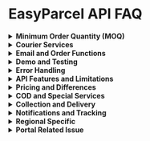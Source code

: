 # EasyParcel API FAQ

<details>
<summary><strong>Minimum Order Quantity (MOQ)</strong></summary>

### Q: What is MOQ (Minimum Order Quantity) pick up by courier services?
You may submit single parcel order first, but untill you have 3 order or parcel orders, the relative courier service will proceed go and pick up the parcels.

If you wishes to filter up the courier services that is having MOQ, you may to filter by searching the key words of "Pick Up with min" as some of the MOQ of courier services are different. Hence, the suggestion is only filter with the key words of "Pick Up with min".

</details>

<details>
<summary><strong>Courier Services</strong></summary>

### Q: How can I fix the certain couriers?

**May refer to all of the courier from list below:**

Individual API documentation > Rate Checking > "service_id" result.

**Reference link:** https://developers.easyparcel.com/#nav_Individual_EPRateCheckingBulk

The sorting or filtering the list to user's platform is allowable. However, EasyParcel is not providing the technique currently.

If to call for courier partners' estimated delivery days, may refer to the result from:
Individual API documentation > Rate Checking > "delivery" result

### Q: May I get the list of couriers supported by easyparcel?

**Current courier list with id (22th Aug 2025):**

- EP-CR0AX - Aramex International Logistics Pte Ltd
- EP-CR0AS - SF Express (Singapore) Pte Ltd.
- EP-CR0AK - United Parcel Service Singapore Pte Ltd
- EP-CR0AC - XDel Singapore Pte Ltd
- EP-CR0A3 - Airpak Express Pte Ltd
- EP-CR0AO - Park N Parcel Pte Ltd
- EP-CR0AV - Ninja Logistics Pte.Ltd
- EP-CR0A8 - Janio Technologies Pte Ltd
- EP-CR0DA - J&T Express Singapore Pte Ltd
- EP-CR0DD - Singapore Post Limited
- EP-CR0DF - TracX Logis Pte. Ltd
- EP-CR0DG - Pickupp Pte Ltd
- EP-CR0DY - TNT Express Worldwide (S) Pte Ltd
- EP-CR0DB - Federal Express (Singapore) Pte. Ltd
- EP-CR0DJ - Teleport Everywhere Pte Ltd
- EP-CR0DZ - MXHL Pte Ltd
- EP-CR0D2 - City-Link Express & Logistics (S) Pte Ltd
- EP-CR0IF - SPX Express Private Limited


### Q: Why FedEx and UPS will not return on External API?

 UPS and Fedex will be not available in all integration system including Woocommerce plugin, shopify app, easystore and API. While For Shopify and woocommerce import is still available.
  Our engineering team are not planning to implement both courier in our integration system anytime soon, as due to some technical issue, the implementation will cause our api to have slow respond time.

</details>

<details>
<summary><strong>Email and Order Functions</strong></summary>

### Q: Able to advise on this, as customer asks if he can input the receiver's email for API Call for the function EPSubmitOrderBulk?

- The EPSubmitOrderBulk function does not include the email sending feature and the email only sends to the sender after done the EPPayOrderBulk function.
- If the sender wants to send email to the receiver after done EPPayOrderBulk function, the sender can go to EasyParcel -> Marketing tools -> Custom Branding -> Tracking Email to setup the email content.
- Once EPPayOrderBulk is done, we will send the email to the receiver according to email that setup by the sender.

</details>

<details>
<summary><strong>Demo and Testing</strong></summary>

### Q: Demo environment respond time

This was due to our server spec being low, that's why it will take longer respond time.

</details>

<details>
<summary><strong>Error Handling</strong></summary>

### Q: Submit order API get error: Invalid Zipcode...

- Check if postcode is valid
- Postcode should not have dash

### Q: Why does EPOrderStatusBulk API call still return 'Order does not exist' after the order is successfully submitted in DEMO environment?

This issue should only happen in DEMO environment because the order submitted is not inserted into the database.

**Note:** Even in LIVE environment, if the order status checking API is called right after the order is submitted, you may also get the 'Order does not exist' message due to the delay. In this case, you may try again to get the order status later, maybe after 5 minutes.

### Q: If the AWB is null in response to pay order API call

**In live environment:** Please call the pay order API again on the same order_number. This usually happens due to our API failing to retrieve the AWB from courier during the payment. Calling pay order API on the same order won't charge twice.


### Q: Why shows courier service not availble in this location during submit order

**Reason 1:** This might be due to us updating our service id at that time.

**Reason 2:** Please check if the rate checking and submit order using same enviroment. Our demo and live environment will stored data differently that's why when user calls it will show invalid.

### Q: Why shows this order number not exist

**Reason :** Please check if the submit order and pay order using same enviroment. Our demo and live environment will stored data differently that's why unable to retrieve the order.


### Q: Rate checking takes long time

It may be due to our server experiencing high load at that time that's why it will slow down the response time.

</details>

<details>
<summary><strong>API Features and Limitations</strong></summary>

### Q: Can I filter the courier companies to be returned from the API response by passing parameter "exclude_fields"?

No. Currently, our API does not provide the feature of filtering courier company to be returned.

### Q: How many items can a customer fulfill in 1 single bulk request?

Up to 300 per bulk request.

### Q: Is it possible to use two types of API together (Individual and marketplace)?

It is possible to use two types of API key together.

</details>

<details>
<summary><strong>Pricing and Differences</strong></summary>

### Q: Why is there a difference in price between portal and API?

The price customer gets during quoting is not the final price yet. They may proceed with booking and checkout, then they will be able to see the shipment tax and add-on service charges if applied. The prices between EasyParcel portal and API are the same.


**Full explanation:**
It is due to not all our partners being fully integrated with our system, which updates from time to time. Therefore, we provide standard higher prices, including add-on charges, during quotations to our partners to avoid undercharges. Thus, there will be a 0.20 price difference as a result, the quotations may be higher than the actual payment prices.


</details>

<details>
<summary><strong>COD and Special Services</strong></summary>

### Q: Cannot get COD - "cod_service_available": "false"

Their width, length and height are too small, like 0.1cm x 0.1cm x 0.1cm. Ask them to put at least 1 x 1 x 1 and make sure they know what weight dispute is.

</details>

<details>
<summary><strong>Collection and Delivery</strong></summary>

### Q: Do Hong Kong postcode required in API call
 No
### Q: Will Order submitted to EasyParcel will be expired if the coll_date is passed by the order not paid yet?
 Yes


### Q: The maximum collect_date can be specified in External API is only 14 days from the date calling the API

This is maximum. Some couriers only support the coll_date to be specified 7 days from the day calling the API.

### Q: API Response msg: "Kindly change the chosen pickup date or choose another courier service"

This may be due to the "coll_date" submitted being invalid. Please submit the coll_date as the present date or no more than 2 weeks in advance for scheduling.

</details>

<details>
<summary><strong>Notifications and Tracking</strong></summary>

### Q: Email, SMS, WhatsApp tracking. When will the buyer start to get the notification?

When the courier confirms that the parcel is with them, it will start to notify the customer through webhook until the parcel is received by the buyer.

</details>

<details>
<summary><strong>Regional Specific</strong></summary>


### Q: Does Singapore have shipping tax?

Please note that Singapore does not impose shipping tax, even for international shipments. However, Malaysia does apply shipping tax, commonly referred to as SST (Sales and Services Tax).

</details>

<details>
<summary><strong>Portal Related Issue</strong></summary>

### Q: Why the failed order submitted from API will auto add to cart on portal?

It's not an auto add to your cart, but the portal will alert you that you have unpaid order and will move your unpaid order back to your cart.

If you ignore the alert (where you didn't click the button "Bring Me to My Cart", or click the alert box from the top right alert box), then the item will not be added back to your cart. This is part of our portal user experience where if the user clicks checkout, and they do not complete the payment, then the alert will be triggered 5 minutes later.

From API side, because your request submitted to our system, but the payment fails, therefore the system treats this as an unpaid order and it will notify from the portal as normal activities.

<img width="1280" height="729" alt="image" src="https://github.com/user-attachments/assets/1c1d33f0-9636-42a1-a908-12b4bd5be457" />

### Q: Why the courier name during submit order and rate checking courier name is slightly different for MPRateChecking and MPSubmitOrder

The full courier name during rate checking is the full courier name while, the courier name shown after submit order are the courier short name.

here the example:
        {
            "courier_id": "EP-CR0I5",
            "courier_name": "SPX Xpress (Malaysia) Sdn Bhd",
            "short_name": "SPX Xpress"
        }

</details>
